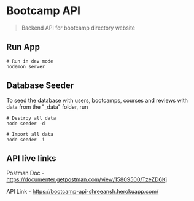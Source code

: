 # Bootcamp API

> Backend API for bootcamp directory website

## Run App

```
# Run in dev mode
nodemon server

```

## Database Seeder

To seed the database with users, bootcamps, courses and reviews with data from the "\_data" folder, run

```
# Destroy all data
node seeder -d

# Import all data
node seeder -i
```

## API live links

Postman Doc - https://documenter.getpostman.com/view/15809500/TzeZD6Kj

API Link - https://bootcamp-api-shreeansh.herokuapp.com/
